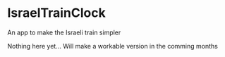 # IsraelTrainClock
An app to make the Israeli train simpler

Nothing here yet...
Will make a workable version in the comming months
